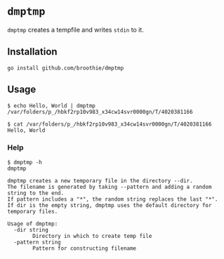 # `dmptmp`

`dmptmp` creates a tempfile and writes `stdin` to it.

## Installation

```
go install github.com/broothie/dmptmp
```

## Usage

```console
$ echo Hello, World | dmptmp
/var/folders/p_/hbkf2rp10v983_x34cw14svr0000gn/T/4020381166

$ cat /var/folders/p_/hbkf2rp10v983_x34cw14svr0000gn/T/4020381166
Hello, World
```

### Help

```console
$ dmptmp -h
dmptmp

dmptmp creates a new temporary file in the directory --dir.
The filename is generated by taking --pattern and adding a random string to the end.
If pattern includes a "*", the random string replaces the last "*".
If dir is the empty string, dmptmp uses the default directory for temporary files.

Usage of dmptmp:
  -dir string
    	Directory in which to create temp file
  -pattern string
    	Pattern for constructing filename
```
